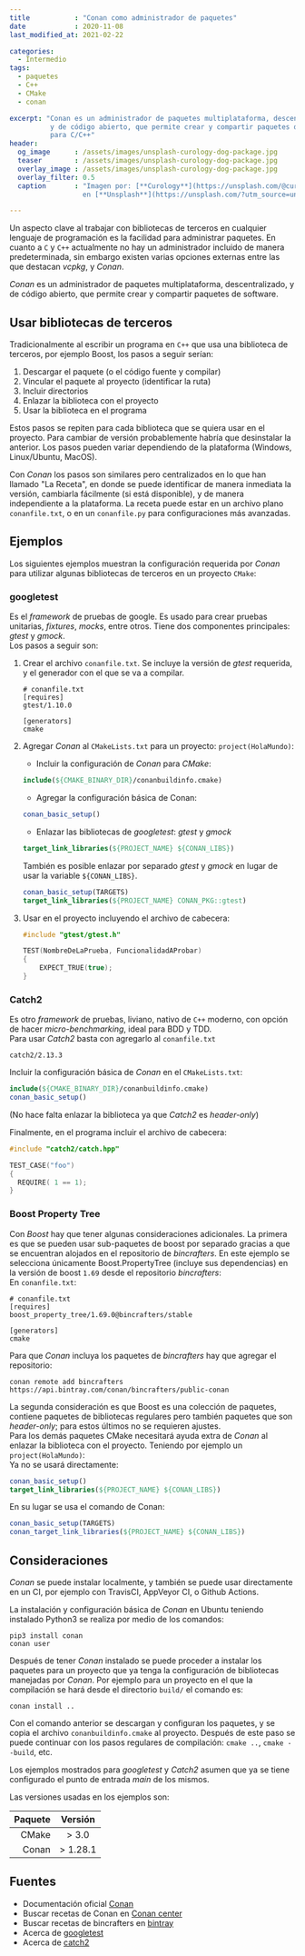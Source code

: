 ```yaml
---
title           : "Conan como administrador de paquetes"
date            : 2020-11-08
last_modified_at: 2021-02-22

categories:
  - Intermedio
tags:
  - paquetes
  - C++
  - CMake
  - conan

excerpt: "Conan es un administrador de paquetes multiplataforma, descentralizado, 
          y de código abierto, que permite crear y compartir paquetes de software 
          para C/C++"
header:
  og_image      : /assets/images/unsplash-curology-dog-package.jpg
  teaser        : /assets/images/unsplash-curology-dog-package.jpg
  overlay_image : /assets/images/unsplash-curology-dog-package.jpg
  overlay_filter: 0.5
  caption       : "Imagen por: [**Curology**](https://unsplash.com/@curology?utm_source=unsplash) 
                  en [**Unsplash**](https://unsplash.com/?utm_source=unsplash)"

---
```


Un aspecto clave al trabajar con bibliotecas de terceros en cualquier lenguaje 
de programación es la facilidad para administrar paquetes.
En cuanto a `C` y `C++` actualmente no hay un administrador incluido de manera
predeterminada, sin embargo existen varias opciones externas entre las que destacan 
_vcpkg_, y _Conan_.

_Conan_ es un administrador de paquetes multiplataforma, descentralizado, 
y de código abierto, que permite crear y compartir paquetes de software.

## Usar bibliotecas de terceros

Tradicionalmente al escribir un programa en `C++` que usa una biblioteca de
terceros, por ejemplo Boost, los pasos a seguir serían:  

1. Descargar el paquete (o el código fuente y compilar)
2. Vincular el paquete al proyecto (identificar la ruta)
3. Incluir directorios
4. Enlazar la biblioteca con el proyecto
5. Usar la biblioteca en el programa

Estos pasos se repiten para cada biblioteca que se quiera usar en el proyecto.
Para cambiar de versión probablemente habría que desinstalar la anterior.
Los pasos pueden variar dependiendo de la plataforma (Windows, Linux/Ubuntu, MacOS).

Con _Conan_ los pasos son similares pero centralizados en lo que han llamado
"La Receta", en donde se puede identificar de manera inmediata la versión, 
cambiarla fácilmente (si está disponible), y de manera independiente a la
plataforma. 
La receta puede estar en un archivo plano `conanfile.txt`, o en un `conanfile.py`
para configuraciones más avanzadas.

## Ejemplos

Los siguientes ejemplos muestran la configuración requerida por _Conan_ 
para utilizar algunas bibliotecas de terceros en un proyecto `CMake`:

### googletest

Es el _framework_ de pruebas de google. Es usado para crear 
pruebas unitarias, _fixtures_, _mocks_, entre otros. Tiene dos 
componentes principales: _gtest_ y _gmock_.  
Los pasos a seguir son:  

1. Crear el archivo `conanfile.txt`. Se incluye la versión de _gtest_ requerida,
y el generador con el que se va a compilar.  
    ```text
    # conanfile.txt
    [requires]
    gtest/1.10.0
    
    [generators]
    cmake
    ```

2. Agregar _Conan_ al `CMakeLists.txt` para un proyecto: `project(HolaMundo)`:  
    - Incluir la configuración de _Conan_ para _CMake_:  
    ```cmake
    include(${CMAKE_BINARY_DIR}/conanbuildinfo.cmake)
    ```
   
    - Agregar la configuración básica de Conan:  
    ```cmake
    conan_basic_setup()
   ```

    - Enlazar las bibliotecas de _googletest_: _gtest_ y _gmock_  
    ```cmake
    target_link_libraries(${PROJECT_NAME} ${CONAN_LIBS})
    ```

    También es posible enlazar por separado _gtest_ y _gmock_ en lugar de usar 
    la variable `${CONAN_LIBS}`.  
    ```cmake
    conan_basic_setup(TARGETS)
    target_link_libraries(${PROJECT_NAME} CONAN_PKG::gtest)
    ```

3. Usar en el proyecto incluyendo el archivo de cabecera:  
    ```c++
    #include "gtest/gtest.h"
    
    TEST(NombreDeLaPrueba, FuncionalidadAProbar)
    {
        EXPECT_TRUE(true);
    }
    ```


### Catch2

Es otro _framework_ de pruebas, liviano, nativo de `C++` moderno, con opción de
hacer _micro-benchmarking_, ideal para BDD y TDD.  
Para usar _Catch2_ basta con agregarlo al `conanfile.txt`  

    catch2/2.13.3

Incluir la configuración básica de _Conan_ en el `CMakeLists.txt`:  
```cmake
include(${CMAKE_BINARY_DIR}/conanbuildinfo.cmake)
conan_basic_setup()
```
(No hace falta enlazar la biblioteca ya que _Catch2_ es _header-only_)

Finalmente, en el programa incluir el archivo de cabecera:  
```c++
#include "catch2/catch.hpp"

TEST_CASE("foo")
{
  REQUIRE( 1 == 1);
}
```

### Boost Property Tree

Con _Boost_ hay que tener algunas consideraciones adicionales. 
La primera es que se pueden usar sub-paquetes de boost por separado gracias a 
que se encuentran alojados en el repositorio de _bincrafters_.
En este ejemplo se selecciona únicamente Boost.PropertyTree (incluye sus dependencias)
en la versión de boost `1.69` desde el repositorio _bincrafters_:  
En `conanfile.txt`:  
```text
# conanfile.txt
[requires]
boost_property_tree/1.69.0@bincrafters/stable

[generators]
cmake
```

Para que _Conan_ incluya los paquetes de _bincrafters_ hay que agregar el 
repositorio:  
```shell
conan remote add bincrafters https://api.bintray.com/conan/bincrafters/public-conan
```

La segunda consideración es que Boost es una colección de paquetes, contiene 
paquetes de bibliotecas regulares pero también paquetes que son _header-only_;
para estos últimos no se requieren ajustes.  
Para los demás paquetes CMake necesitará ayuda extra de _Conan_ al enlazar
la biblioteca con el proyecto. Teniendo por ejemplo un `project(HolaMundo)`:  
Ya no se usará directamente:  
```cmake
conan_basic_setup()
target_link_libraries(${PROJECT_NAME} ${CONAN_LIBS})
```

En su lugar se usa el comando de Conan:  
```cmake
conan_basic_setup(TARGETS)
conan_target_link_libraries(${PROJECT_NAME} ${CONAN_LIBS})
```

## Consideraciones

_Conan_ se puede instalar localmente, y también se puede usar directamente en un 
CI, por ejemplo con TravisCI, AppVeyor CI, o Github Actions.

La instalación y configuración básica de _Conan_ en Ubuntu teniendo instalado 
Python3 se realiza por medio de los comandos:  
```shell
pip3 install conan 
conan user
```

Después de tener _Conan_ instalado se puede proceder a instalar los paquetes para
un proyecto que ya tenga la configuración de bibliotecas manejadas por _Conan_. 
Por ejemplo para un proyecto en el que la compilación se hará desde el directorio 
`build/` el comando es:  
```shell
conan install ..
```

Con el comando anterior se descargan y configuran los paquetes, y se copia el 
archivo `conanbuildinfo.cmake` al proyecto. Después de este paso se puede 
continuar con los pasos regulares de compilación: 
`cmake ..`, `cmake --build`, etc.  

Los ejemplos mostrados para _googletest_ y _Catch2_ asumen que ya se tiene
configurado el punto de entrada _main_ de los mismos.

Las versiones usadas en los ejemplos son:

|Paquete | Versión |
|--:|:-:|
| CMake | > 3.0     |
| Conan | > 1.28.1  |


## Fuentes
- Documentación oficial [Conan](https://docs.conan.io/en/latest/)
- Buscar recetas de Conan en [Conan center](https://conan.io/center/)
- Buscar recetas de bincrafters en [bintray](https://bintray.com/bincrafters/public-conan)
- Acerca de [googletest](https://github.com/google/googletest)
- Acerca de [catch2](https://github.com/catchorg/Catch2)
